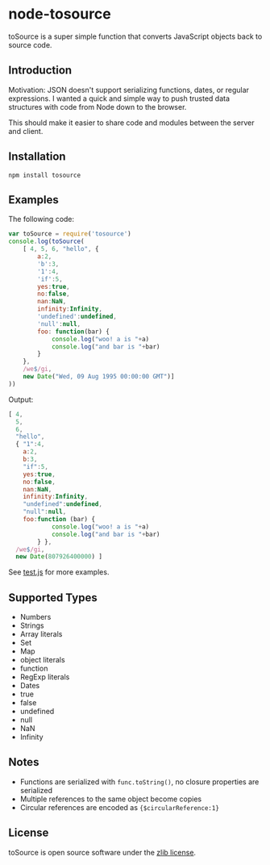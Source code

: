node-tosource
=============
toSource is a super simple function that converts JavaScript objects back to source code.

Introduction
------------
Motivation: JSON doesn't support serializing functions, dates, or regular expressions. I wanted
a quick and simple way to push trusted data structures with code from Node down to the browser.

This should make it easier to share code and modules between the server and client.

Installation
------------

```
npm install tosource
```

Examples
--------
The following code:

```js
var toSource = require('tosource')
console.log(toSource(
    [ 4, 5, 6, "hello", {
        a:2,
        'b':3,
        '1':4,
        'if':5,
        yes:true,
        no:false,
        nan:NaN,
        infinity:Infinity,
        'undefined':undefined,
        'null':null,
        foo: function(bar) {
            console.log("woo! a is "+a)
            console.log("and bar is "+bar)
        }
    },
    /we$/gi,
    new Date("Wed, 09 Aug 1995 00:00:00 GMT")]
))
```

Output:

```js
[ 4,
  5,
  6,
  "hello",
  { "1":4,
    a:2,
    b:3,
    "if":5,
    yes:true,
    no:false,
    nan:NaN,
    infinity:Infinity,
    "undefined":undefined,
    "null":null,
    foo:function (bar) {
            console.log("woo! a is "+a)
            console.log("and bar is "+bar)
        } },
  /we$/gi,
  new Date(807926400000) ]
```


See [test.js][1] for more examples.

Supported Types
---------------
* Numbers
* Strings
* Array literals
* Set
* Map
* object literals
* function
* RegExp literals
* Dates
* true
* false
* undefined
* null
* NaN
* Infinity

Notes
-----
* Functions are serialized with `func.toString()`, no closure properties are serialized
* Multiple references to the same object become copies
* Circular references are encoded as `{$circularReference:1}`

License
-------
toSource is open source software under the [zlib license][2].

[1]: https://github.com/marcello3d/node-tosource/blob/master/test.js
[2]: https://github.com/marcello3d/node-tosource/blob/master/LICENSE
